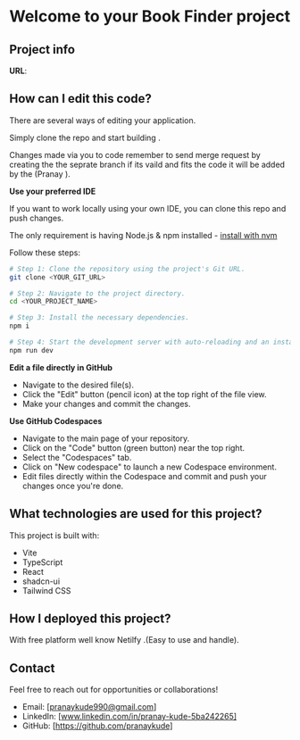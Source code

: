 # Welcome to your Book Finder project

## Project info

**URL**: 

## How can I edit this code?

There are several ways of editing your application.

Simply clone the repo and start building .

Changes made via you to code remember to send merge request by creating the the seprate branch if its vaild and fits the code it will be added by the (Pranay ).

**Use your preferred IDE**

If you want to work locally using your own IDE, you can clone this repo and push changes.

The only requirement is having Node.js & npm installed - [install with nvm](https://github.com/nvm-sh/nvm#installing-and-updating)

Follow these steps:

```sh
# Step 1: Clone the repository using the project's Git URL.
git clone <YOUR_GIT_URL>

# Step 2: Navigate to the project directory.
cd <YOUR_PROJECT_NAME>

# Step 3: Install the necessary dependencies.
npm i

# Step 4: Start the development server with auto-reloading and an instant preview.
npm run dev
```

**Edit a file directly in GitHub**

- Navigate to the desired file(s).
- Click the "Edit" button (pencil icon) at the top right of the file view.
- Make your changes and commit the changes.

**Use GitHub Codespaces**

- Navigate to the main page of your repository.
- Click on the "Code" button (green button) near the top right.
- Select the "Codespaces" tab.
- Click on "New codespace" to launch a new Codespace environment.
- Edit files directly within the Codespace and commit and push your changes once you're done.

## What technologies are used for this project?

This project is built with:

- Vite
- TypeScript
- React
- shadcn-ui
- Tailwind CSS

## How  I deployed this project?

With free platform well know Netilfy .(Easy to use and handle).


## Contact

Feel free to reach out for opportunities or collaborations!

- Email: [pranaykude990@gmail.com]
- LinkedIn: [www.linkedin.com/in/pranay-kude-5ba242265]
- GitHub: [https://github.com/pranaykude]

